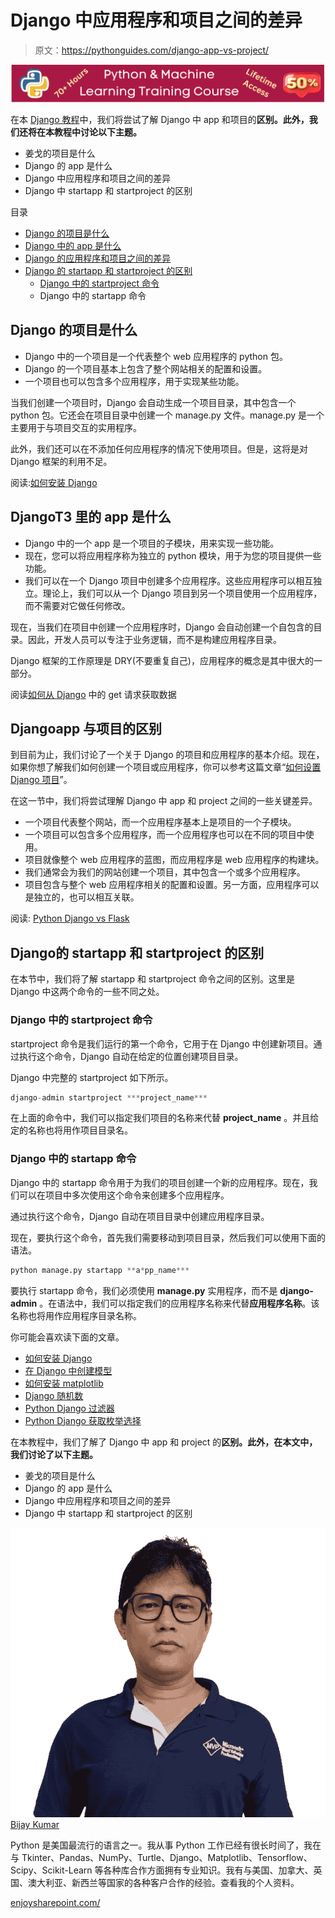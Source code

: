 # Django 中应用程序和项目之间的差异

> 原文：<https://pythonguides.com/django-app-vs-project/>

[![Python & Machine Learning training courses](img/49ec9c6da89a04c9f45bab643f8c765c.png)](https://sharepointsky.teachable.com/p/python-and-machine-learning-training-course)

在本 [Django 教程](https://pythonguides.com/what-is-python-django/)中，我们将尝试了解 Django 中 app 和项目的**区别。此外，我们还将在本教程中讨论以下主题。**

*   姜戈的项目是什么
*   Django 的 app 是什么
*   Django 中应用程序和项目之间的差异
*   Django 中 startapp 和 startproject 的区别

目录

[](#)

*   [Django 的项目是什么](#What_is_project_in_Django "What is project in Django ")
*   [Django 中的 app 是什么](#What_is_app_in_Django "What is app in Django ")
*   [Django 的应用程序和项目之间的差异](#Difference_between_app_and_project_in_Django "Difference between app and project in Django")
*   [Django 的 startapp 和 startproject 的区别](#Difference_between_startapp_and_startproject_in_Django "Difference between startapp and startproject in Django")
    *   [Django 中的 startproject 命令](#startproject_command_in_Django "startproject command in Django")
    *   Django 中的 startapp 命令

## Django 的项目是什么

*   Django 中的一个项目是一个代表整个 web 应用程序的 python 包。
*   Django 的一个项目基本上包含了整个网站相关的配置和设置。
*   一个项目也可以包含多个应用程序，用于实现某些功能。

当我们创建一个项目时，Django 会自动生成一个项目目录，其中包含一个 python 包。它还会在项目目录中创建一个 manage.py 文件。manage.py 是一个主要用于与项目交互的实用程序。

此外，我们还可以在不添加任何应用程序的情况下使用项目。但是，这将是对 Django 框架的利用不足。

阅读:[如何安装 Django](https://pythonguides.com/how-to-install-django/)

## DjangoT3 里的 app 是什么

*   Django 中的一个 app 是一个项目的子模块，用来实现一些功能。
*   现在，您可以将应用程序称为独立的 python 模块，用于为您的项目提供一些功能。
*   我们可以在一个 Django 项目中创建多个应用程序。这些应用程序可以相互独立。理论上，我们可以从一个 Django 项目到另一个项目使用一个应用程序，而不需要对它做任何修改。

现在，当我们在项目中创建一个应用程序时，Django 会自动创建一个自包含的目录。因此，开发人员可以专注于业务逻辑，而不是构建应用程序目录。

Django 框架的工作原理是 DRY(不要重复自己)，应用程序的概念是其中很大的一部分。

阅读[如何从 Django](https://pythonguides.com/get-data-from-get-request-in-django/) 中的 get 请求获取数据

## Djangoapp 与项目的区别

到目前为止，我们讨论了一个关于 Django 的项目和应用程序的基本介绍。现在，如果你想了解我们如何创建一个项目或应用程序，你可以参考这篇文章“[如何设置 Django 项目](https://pythonguides.com/setup-django-project/)”。

在这一节中，我们将尝试理解 Django 中 app 和 project 之间的一些关键差异。

*   一个项目代表整个网站，而一个应用程序基本上是项目的一个子模块。
*   一个项目可以包含多个应用程序，而一个应用程序也可以在不同的项目中使用。
*   项目就像整个 web 应用程序的蓝图，而应用程序是 web 应用程序的构建块。
*   我们通常会为我们的网站创建一个项目，其中包含一个或多个应用程序。
*   项目包含与整个 web 应用程序相关的配置和设置。另一方面，应用程序可以是独立的，也可以相互关联。

阅读: [Python Django vs Flask](https://pythonguides.com/python-django-vs-flask/)

## Django的 startapp 和 startproject 的区别

在本节中，我们将了解 startapp 和 startproject 命令之间的区别。这里是 Django 中这两个命令的一些不同之处。

### Django 中的 startproject 命令

startproject 命令是我们运行的第一个命令，它用于在 Django 中创建新项目。通过执行这个命令，Django 自动在给定的位置创建项目目录。

Django 中完整的 startproject 如下所示。

```py
django-admin startproject ***project_name***
```

在上面的命令中，我们可以指定我们项目的名称来代替 **project_name** 。并且给定的名称也将用作项目目录名。

### Django 中的 startapp 命令

Django 中的 startapp 命令用于为我们的项目创建一个新的应用程序。现在，我们可以在项目中多次使用这个命令来创建多个应用程序。

通过执行这个命令，Django 自动在项目目录中创建应用程序目录。

现在，要执行这个命令，首先我们需要移动到项目目录，然后我们可以使用下面的语法。

```py
python manage.py startapp **a*pp_name***
```

要执行 startapp 命令，我们必须使用 **manage.py** 实用程序，而不是 **django-admin** 。在语法中，我们可以指定我们的应用程序名称来代替**应用程序名称**。该名称也将用作应用程序目录名称。

你可能会喜欢读下面的文章。

*   [如何安装 Django](https://pythonguides.com/how-to-install-django/)
*   [在 Django 中创建模型](https://pythonguides.com/create-model-in-django/)
*   [如何安装 matplotlib](https://pythonguides.com/how-to-install-matplotlib-python/)
*   [Django 随机数](https://pythonguides.com/django-random-number/)
*   [Python Django 过滤器](https://pythonguides.com/python-django-filter/)
*   [Python Django 获取枚举选择](https://pythonguides.com/python-django-get-enum-choices/)

在本教程中，我们了解了 Django 中 app 和 project 的**区别。此外，在本文中，我们讨论了以下主题。**

*   姜戈的项目是什么
*   Django 的 app 是什么
*   Django 中应用程序和项目之间的差异
*   Django 中 startapp 和 startproject 的区别

![Bijay Kumar MVP](img/9cb1c9117bcc4bbbaba71db8d37d76ef.png "Bijay Kumar MVP")[Bijay Kumar](https://pythonguides.com/author/fewlines4biju/)

Python 是美国最流行的语言之一。我从事 Python 工作已经有很长时间了，我在与 Tkinter、Pandas、NumPy、Turtle、Django、Matplotlib、Tensorflow、Scipy、Scikit-Learn 等各种库合作方面拥有专业知识。我有与美国、加拿大、英国、澳大利亚、新西兰等国家的各种客户合作的经验。查看我的个人资料。

[enjoysharepoint.com/](https://enjoysharepoint.com/)[](https://www.facebook.com/fewlines4biju "Facebook")[](https://www.linkedin.com/in/fewlines4biju/ "Linkedin")[](https://twitter.com/fewlines4biju "Twitter")